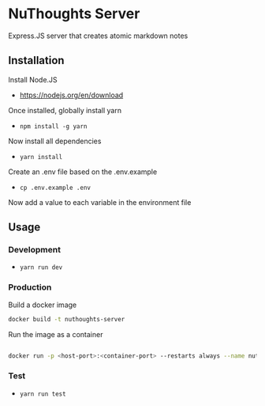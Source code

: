 # NuThoughts Server

Express.JS server that creates atomic markdown notes

## Installation

Install Node.JS

- https://nodejs.org/en/download

Once installed, globally install yarn

- `npm install -g yarn`

Now install all dependencies

- `yarn install`

Create an .env file based on the .env.example

- `cp .env.example .env`

Now add a value to each variable in the environment file

## Usage

### Development

- `yarn run dev`

### Production

Build a docker image

```bash
docker build -t nuthoughts-server
```

Run the image as a container

```bash

docker run -p <host-port>:<container-port> --restarts always --name nuthoughts-server -d nuthoughts-server
```

### Test

- `yarn run test`
